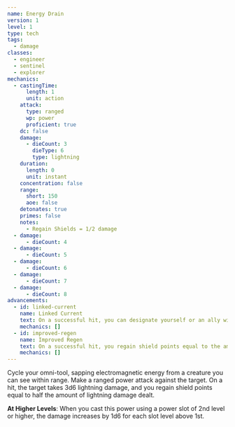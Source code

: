 ```yaml
---
name: Energy Drain
version: 1
level: 1
type: tech
tags:
  - damage
classes:
  - engineer
  - sentinel
  - explorer
mechanics:
  - castingTime:
      length: 1
      unit: action
    attack:
      type: ranged
      wp: power
      proficient: true
    dc: false
    damage:
      - dieCount: 3
        dieType: 6
        type: lightning
    duration:
      length: 0
      unit: instant
    concentration: false
    range:
      short: 150
      aoe: false
    detonates: true
    primes: false
    notes:
      - Regain Shields = 1/2 damage
  - damage:
      - dieCount: 4
  - damage:
      - dieCount: 5
  - damage:
      - dieCount: 6
  - damage:
      - dieCount: 7
  - damage:
      - dieCount: 8
advancements:
  - id: linked-current
    name: Linked Current
    text: On a successful hit, you can designate yourself or an ally within range of the ability to direct a positive current. Instead of gaining shield points, this current doubles a creature's waking speed for 1d4 rounds. Using this advanced tech skill more than once does not stack the speed boost.
    mechanics: []
  - id: improved-regen
    name: Improved Regen
    text: On a successful hit, you regain shield points equal to the amount of lightning damage dealt.
    mechanics: []
---
```

Cycle your omni-tool, sapping electromagnetic energy from a creature you can see within range. Make a ranged power attack
against the target. On a hit, the target takes 3d6 lightning damage, and you regain shield points equal to half the
amount of lightning damage dealt.

__At Higher Levels__: When you cast this power using a power slot of 2nd level or higher, the damage increases
by 1d6 for each slot level above 1st.
